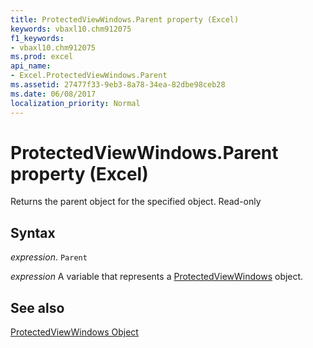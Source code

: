 ```yaml
---
title: ProtectedViewWindows.Parent property (Excel)
keywords: vbaxl10.chm912075
f1_keywords:
- vbaxl10.chm912075
ms.prod: excel
api_name:
- Excel.ProtectedViewWindows.Parent
ms.assetid: 27477f33-9eb3-8a78-34ea-82dbe98ceb28
ms.date: 06/08/2017
localization_priority: Normal
---
```



# ProtectedViewWindows.Parent property (Excel)

Returns the parent object for the specified object. Read-only


## Syntax

_expression_. `Parent`

_expression_ A variable that represents a [ProtectedViewWindows](Excel.ProtectedViewWindows.md) object.


## See also


[ProtectedViewWindows Object](Excel.ProtectedViewWindows.md)

